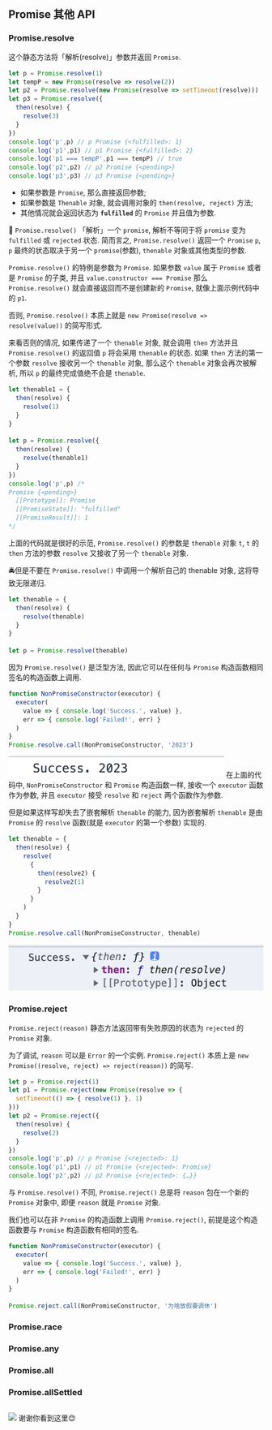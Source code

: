 ## Promise 其他 API
### Promise.resolve
这个静态方法将「解析(resolve)」参数并返回 `Promise`. 
```js
let p = Promise.resolve(1)
let tempP = new Promise(resolve => resolve(2))
let p2 = Promise.resolve(new Promise(resolve => setTimeout(resolve)))
let p3 = Promise.resolve({
  then(resolve) {
    resolve(3)
  }
})
console.log('p',p) // p Promise {<fulfilled>: 1}
console.log('p1',p1) // p1 Promise {<fulfilled>: 2}
console.log('p1 === tempP',p1 === tempP) // true
console.log('p2',p2) // p2 Promise {<pending>}
console.log('p3',p3) // p3 Promise {<pending>}
```
- 如果参数是 `Promise`, 那么直接返回参数; 
- 如果参数是 `Thenable` 对象, 就会调用对象的 `then(resolve, reject)` 方法; 
- 其他情况就会返回状态为 **`fulfilled`** 的 `Promise` 并且值为参数.

📖 `Promise.resolve()` 「解析」一个 `promise`, 解析不等同于将 `promise` 变为 `fulfilled` 或 `rejected` 状态. 简而言之, `Promise.resolve()` 返回一个 `Promise` `p`, `p` 最终的状态取决于另一个 `promise`(参数), `thenable` 对象或其他类型的参数.

`Promise.resolve()` 的特例是参数为 `Promise`. 如果参数 `value` 属于 `Promise` 或者是 `Promise` 的子类, 并且 `value.constructor === Promise` 那么 `Promise.resolve()` 就会直接返回而不是创建新的 `Promise`, 就像上面示例代码中的 `p1`. 

否则, `Promise.resolve()` 本质上就是 `new Promise(resolve => resolve(value))` 的简写形式.

来看否则的情况, 如果传递了一个 `thenable` 对象, 就会调用 `then` 方法并且 `Promise.resolve()` 的返回值 `p` 将会采用 `thenable` 的状态. 如果 `then` 方法的第一个参数 `resolve` 接收另一个 `thenable` 对象, 那么这个 `thenable` 对象会再次被解析, 所以 `p` 的最终完成值绝不会是 `thenable`. 
```js
let thenable1 = {
  then(resolve) {
    resolve(1)
  }
}

let p = Promise.resolve({
  then(resolve) {
    resolve(thenable1)
  }
})
console.log('p',p) /*
Promise {<pending>}
  [[Prototype]]: Promise
  [[PromiseState]]: "fulfilled"
  [[PromiseResult]]: 1
*/
```
上面的代码就是很好的示范, `Promise.resolve()` 的参数是 `thenable` 对象 `t`, `t` 的 `then` 方法的参数 `resolve` 又接收了另一个 `thenable` 对象.

🚔但是不要在 `Promise.resolve()` 中调用一个解析自己的 thenable 对象, 这将导致无限递归.
```js
let thenable = {
  then(resolve) {
    resolve(thenable)
  }
}

let p = Promise.resolve(thenable)
```

因为 `Promise.resolve()` 是泛型方法, 因此它可以在任何与 `Promise` 构造函数相同签名的构造函数上调用.
```js
function NonPromiseConstructor(executor) {
  executor(
    value => { console.log('Success.', value) },
    err => { console.log('Failed!', err) }
  )
}
Promise.resolve.call(NonPromiseConstructor, '2023')
```
![](../image/Snipaste_2023-01-05_21-57-23.png)
在上面的代码中, `NonPromiseConstructor` 和 `Promise` 构造函数一样, 接收一个 `executor` 函数作为参数, 并且 `executor` 接受 `resolve` 和 `reject` 两个函数作为参数.

但是如果这样写却失去了嵌套解析 `thenable` 的能力, 因为嵌套解析 `thenable` 是由 `Promise` 的 `resolve` 函数(就是 `executor` 的第一个参数) 实现的. 
```js
let thenable = {
  then(resolve) {
    resolve(
      {
        then(resolve2) {
          resolve2(1)
        }
      }
    )
  }
}
Promise.resolve.call(NonPromiseConstructor, thenable)
```
![](../image/Snipaste_2023-01-05_22-06-49.png)

### Promise.reject
`Promise.reject(reason)` 静态方法返回带有失败原因的状态为 `rejected` 的 `Promise` 对象.

为了调试, `reason` 可以是 `Error` 的一个实例. `Promise.reject()` 本质上是 `new Promise((resolve, reject) => reject(reason))` 的简写.
```js
let p = Promise.reject(1)
let p1 = Promise.reject(new Promise(resolve => {
  setTimeout(() => { resolve(1) }, 1)
}))
let p2 = Promise.reject({
  then(resolve) {
    resolve(2)
  }
})
console.log('p',p) // p Promise {<rejected>: 1}
console.log('p1',p1) // p1 Promise {<rejected>: Promise}
console.log('p2',p2) // p2 Promise {<rejected>: {…}}
```
与 `Promise.resolve()` 不同, `Promise.reject()` 总是将 `reason` 包在一个新的 `Promise` 对象中, 即便 `reason` 就是 `Promise` 对象.

我们也可以在非 `Promise` 的构造函数上调用 `Promise.reject()`, 前提是这个构造函数要与 `Promise` 构造函数有相同的签名.
```js
function NonPromiseConstructor(executor) {
  executor(
    value => { console.log('Success.', value) },
    err => { console.log('Failed!', err) }
  )
}

Promise.reject.call(NonPromiseConstructor, '为啥放假要调休')
```
### Promise.race
### Promise.any
### Promise.all
### Promise.allSettled
```js
```

![](../image/)
谢谢你看到这里😊

